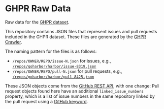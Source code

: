 # GHPR Raw Data
Raw data for the [GHPR dataset](https://github.com/soroushj/ghpr-dataset).

This repository contains JSON files that represent issues and pull requests included in the GHPR dataset.
These files are generated by the [GHPR Crawler](https://github.com/soroushj/ghpr-tools#ghpr-crawler).

The naming pattern for the files is as follows:
- `/repos/OWNER/REPO/issue-N.json` for issues, e.g., [`/repos/goharbor/harbor/issue-8319.json`](./repos/goharbor/harbor/issue-8319.json)
- `/repos/OWNER/REPO/pull-N.json` for pull requests, e.g., [`/repos/goharbor/harbor/pull-8425.json`](./repos/goharbor/harbor/pull-8425.json)

These JSON objects come from the [GitHub REST API](https://docs.github.com/en/free-pro-team@latest/rest), with one change:
Pull request objects found here have an additional `linked_issue_numbers` property, which is a list of issue numbers in the same repository linked by the pull request using a [GitHub keyword](https://docs.github.com/en/free-pro-team@latest/github/managing-your-work-on-github/linking-a-pull-request-to-an-issue#linking-a-pull-request-to-an-issue-using-a-keyword).
